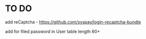 **TO DO**
=====================
add reCaptcha - https://github.com/syspay/login-recaptcha-bundle

add for filed password in User table length 60+
